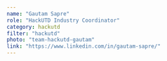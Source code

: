 ```yaml
---
name: "Gautam Sapre"
role: "HackUTD Industry Coordinator"
category: hackutd
filter: "hackutd"
photo: "team-hackutd-gautam"
link: "https://www.linkedin.com/in/gautam-sapre/"
---
```

